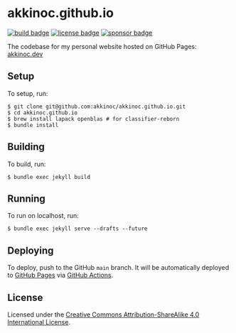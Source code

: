 # akkinoc.github.io

[![build badge]][build]
[![license badge]][license]
[![sponsor badge]][sponsor]

[build]: https://github.com/akkinoc/akkinoc.github.io/actions/workflows/build.yml
[build badge]: https://github.com/akkinoc/akkinoc.github.io/actions/workflows/build.yml/badge.svg
[license]: LICENSE.txt
[license badge]: https://img.shields.io/github/license/akkinoc/akkinoc.github.io?color=blue
[sponsor]: https://github.com/sponsors/akkinoc
[sponsor badge]: https://img.shields.io/static/v1?logo=github&label=sponsor&message=%E2%9D%A4&color=db61a2

The codebase for my personal website hosted on GitHub Pages: [akkinoc.dev]

[akkinoc.dev]: https://akkinoc.dev

## Setup

To setup, run:

```console
$ git clone git@github.com:akkinoc/akkinoc.github.io.git
$ cd akkinoc.github.io
$ brew install lapack openblas # for classifier-reborn
$ bundle install
```

## Building

To build, run:

```console
$ bundle exec jekyll build
```

## Running

To run on localhost, run:

```console
$ bundle exec jekyll serve --drafts --future
```

## Deploying

To deploy, push to the GitHub `main` branch.
It will be automatically deployed to [GitHub Pages][akkinoc.dev] via [GitHub Actions][build].

## License

Licensed under the [Creative Commons Attribution-ShareAlike 4.0 International License][license].
